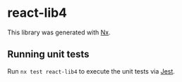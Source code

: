 # react-lib4

This library was generated with [Nx](https://nx.dev).

## Running unit tests

Run `nx test react-lib4` to execute the unit tests via [Jest](https://jestjs.io).
